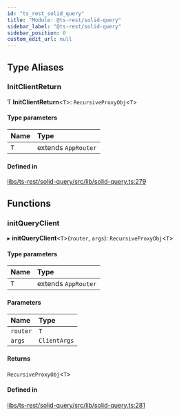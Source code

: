 ```yaml
---
id: "ts_rest_solid_query"
title: "Module: @ts-rest/solid-query"
sidebar_label: "@ts-rest/solid-query"
sidebar_position: 0
custom_edit_url: null
---
```


## Type Aliases

### InitClientReturn

Ƭ **InitClientReturn**<`T`\>: `RecursiveProxyObj`<`T`\>

#### Type parameters

| Name | Type |
| :------ | :------ |
| `T` | extends `AppRouter` |

#### Defined in

[libs/ts-rest/solid-query/src/lib/solid-query.ts:279](https://github.com/oliverbutler/tscont/blob/c65705a/libs/ts-rest/solid-query/src/lib/solid-query.ts#L279)

## Functions

### initQueryClient

▸ **initQueryClient**<`T`\>(`router`, `args`): `RecursiveProxyObj`<`T`\>

#### Type parameters

| Name | Type |
| :------ | :------ |
| `T` | extends `AppRouter` |

#### Parameters

| Name | Type |
| :------ | :------ |
| `router` | `T` |
| `args` | `ClientArgs` |

#### Returns

`RecursiveProxyObj`<`T`\>

#### Defined in

[libs/ts-rest/solid-query/src/lib/solid-query.ts:281](https://github.com/oliverbutler/tscont/blob/c65705a/libs/ts-rest/solid-query/src/lib/solid-query.ts#L281)
